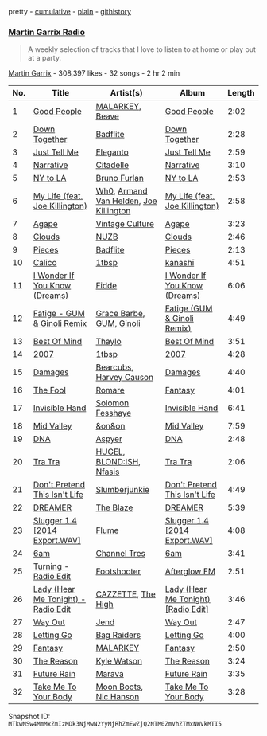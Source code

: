 pretty - [cumulative](/playlists/cumulative/1boYpG5G2QkmQ7FRi2dRc1.md) - [plain](/playlists/plain/1boYpG5G2QkmQ7FRi2dRc1) - [githistory](https://github.githistory.xyz/mackorone/spotify-playlist-archive/blob/main/playlists/plain/1boYpG5G2QkmQ7FRi2dRc1)

### [Martin Garrix Radio](https://open.spotify.com/playlist/1boYpG5G2QkmQ7FRi2dRc1)

> A weekly selection of tracks that I love to listen to at home or play out at a party.

[Martin Garrix](https://open.spotify.com/user/martingarrix) - 308,397 likes - 32 songs - 2 hr 2 min

| No. | Title | Artist(s) | Album | Length |
|---|---|---|---|---|
| 1 | [Good People](https://open.spotify.com/track/31YHoSHFbOu4wOgg34skBq) | [MALARKEY](https://open.spotify.com/artist/3Wx6i3YgqSGlvxVTS4UsMV), [Beave](https://open.spotify.com/artist/4hdzhylhAgcDNgyyMTNQaS) | [Good People](https://open.spotify.com/album/71FVP2XraXCJuu7bDEjjrL) | 2:02 |
| 2 | [Down Together](https://open.spotify.com/track/0cyZ9beolmygVLAsKAWMOS) | [Badflite](https://open.spotify.com/artist/3AEEmo3VYEBbQBUUEY2fUS) | [Down Together](https://open.spotify.com/album/4Igef9YV4M3yNaPPraPOFg) | 2:28 |
| 3 | [Just Tell Me](https://open.spotify.com/track/3YKCHjWjMpAhOh8v1Gv7Mb) | [Eleganto](https://open.spotify.com/artist/0MMdZHo4Jeldyg5awD2w5V) | [Just Tell Me](https://open.spotify.com/album/2sS27wuuH7e0X8SrkkJc9f) | 2:59 |
| 4 | [Narrative](https://open.spotify.com/track/5ZqKnnNhbfQ8p6EyjvSxsM) | [Citadelle](https://open.spotify.com/artist/6Mek67pKmBw5N3FZnAc2J8) | [Narrative](https://open.spotify.com/album/0oC8yLJK7Q7j8ocGevyrTX) | 3:10 |
| 5 | [NY to LA](https://open.spotify.com/track/0XZrLV8OiyMLUCsrXNcUGY) | [Bruno Furlan](https://open.spotify.com/artist/6gssIbF04dCX3COZvyr0JF) | [NY to LA](https://open.spotify.com/album/2dEumeqVokgmhe1yvJCkvl) | 2:53 |
| 6 | [My Life \(feat\. Joe Killington\)](https://open.spotify.com/track/5IhCWukOzeazDOHKCKARki) | [Wh0](https://open.spotify.com/artist/132Hhe61bhvXtkygENHZHA), [Armand Van Helden](https://open.spotify.com/artist/3cQA9WH8liZfeja1DxcDYE), [Joe Killington](https://open.spotify.com/artist/0QvtEuDIDAsKpfuOe2a237) | [My Life \(feat\. Joe Killington\)](https://open.spotify.com/album/2ozXsht9lh1koItgP8cl9d) | 2:58 |
| 7 | [Agape](https://open.spotify.com/track/0zkWmS5tEFgaHaXTSGQ2b1) | [Vintage Culture](https://open.spotify.com/artist/28uJnu5EsrGml2tBd7y8ts) | [Agape](https://open.spotify.com/album/4qbAmVXPe2NQZ9EiHVwZcE) | 3:23 |
| 8 | [Clouds](https://open.spotify.com/track/3T7PkWJTyhlYCirZiTJsg0) | [NUZB](https://open.spotify.com/artist/1whPdBCsbQv270FMoML1fa) | [Clouds](https://open.spotify.com/album/5hthcxMQYM5ARjWPZbRSjO) | 2:46 |
| 9 | [Pieces](https://open.spotify.com/track/5xkVzKzVFlrlVkmRneNa3b) | [Badflite](https://open.spotify.com/artist/3AEEmo3VYEBbQBUUEY2fUS) | [Pieces](https://open.spotify.com/album/5x3z117GaV3LUCZbiHpqXc) | 2:13 |
| 10 | [Calico](https://open.spotify.com/track/2lJM9fK3zYQRXVXOTauwhZ) | [1tbsp](https://open.spotify.com/artist/6G01WYFYF91rjG5LtwMhY4) | [kanashī](https://open.spotify.com/album/3y6f7n2bRBCXJLCrg3D4jp) | 4:51 |
| 11 | [I Wonder If You Know \(Dreams\)](https://open.spotify.com/track/6tYS1Avf3zjxXtGX6JPvpc) | [Fidde](https://open.spotify.com/artist/01OTdsJtNztr63oC5lZ9ur) | [I Wonder If You Know \(Dreams\)](https://open.spotify.com/album/6S6oSoZwo4VpHiofYTR2BV) | 6:06 |
| 12 | [Fatige \- GUM & Ginoli Remix](https://open.spotify.com/track/35W8mYUB4PTRdfc6VJdKod) | [Grace Barbe](https://open.spotify.com/artist/2G7Wvnha0ThnKlKLlRQ2wG), [GUM](https://open.spotify.com/artist/4Oov8BULUOBiX6UVpP04JW), [Ginoli](https://open.spotify.com/artist/0TFrrDk4VVDjnLSEIa3SqJ) | [Fatige \(GUM & Ginoli Remix\)](https://open.spotify.com/album/4U36sa96GiNVSZjf5WvSKB) | 4:49 |
| 13 | [Best Of Mind](https://open.spotify.com/track/213ibA3X86s5P2vqXgwIHq) | [Thaylo](https://open.spotify.com/artist/56kaKCBAUCPViDb5XvdTaB) | [Best Of Mind](https://open.spotify.com/album/7a0tHBu1SgV6GtchmQgGkt) | 3:51 |
| 14 | [2007](https://open.spotify.com/track/5Qmy89XJap9wMfEZu3Mwg0) | [1tbsp](https://open.spotify.com/artist/6G01WYFYF91rjG5LtwMhY4) | [2007](https://open.spotify.com/album/2XOGsUkrk5gaMcflEdLq9J) | 4:28 |
| 15 | [Damages](https://open.spotify.com/track/2FGmvnfj7YgjedBxcG5g1j) | [Bearcubs](https://open.spotify.com/artist/5iPtkyoEOCILhwFgl2a2d3), [Harvey Causon](https://open.spotify.com/artist/7CfGxgCfRwumbKatrTjC4d) | [Damages](https://open.spotify.com/album/4Ct0UUWxx89rzyofIgy44q) | 4:40 |
| 16 | [The Fool](https://open.spotify.com/track/3NlfzmdtOxVP1raeI5C3fj) | [Romare](https://open.spotify.com/artist/6d1HqiWNEKV9zFqQM9WeYo) | [Fantasy](https://open.spotify.com/album/1rDjHlur6uZheIHpBdmLEF) | 4:01 |
| 17 | [Invisible Hand](https://open.spotify.com/track/6eJILKY8DDXdtMk6ZNcB9b) | [Solomon Fesshaye](https://open.spotify.com/artist/7vqayKdoqPQsxLcwGANPX4) | [Invisible Hand](https://open.spotify.com/album/5g1eAoNsknjYKbUMF48zsK) | 6:41 |
| 18 | [Mid Valley](https://open.spotify.com/track/3TIKtCZs9Lp95898LZtibx) | [&on&on](https://open.spotify.com/artist/34nA3Lg0J6ZfdeCtyMi8AU) | [Mid Valley](https://open.spotify.com/album/1fkhPeAIsRo9iv0U3a5PED) | 7:59 |
| 19 | [DNA](https://open.spotify.com/track/047bae8Ta0BtB7XjvGXEj1) | [Aspyer](https://open.spotify.com/artist/3LaBw0YCv8D35w9AvePFtF) | [DNA](https://open.spotify.com/album/1fMtty127314ybFcXcGzgb) | 2:48 |
| 20 | [Tra Tra](https://open.spotify.com/track/0UFJLWij7K8AXM5sVDFCLj) | [HUGEL](https://open.spotify.com/artist/5PlfkPxwCpRRWQJBxCa0By), [BLOND:ISH](https://open.spotify.com/artist/6zsJjoCtL1WByG0VsuFWzR), [Nfasis](https://open.spotify.com/artist/5ypEYwWaSgtjBPCPcredFM) | [Tra Tra](https://open.spotify.com/album/5CTxLQdrDgcvEXuqEFOnPt) | 2:06 |
| 21 | [Don't Pretend This Isn't Life](https://open.spotify.com/track/6J40JYnrFu0malMYOwapr6) | [Slumberjunkie](https://open.spotify.com/artist/0zAn9gUyAiM0429iD25RV0) | [Don't Pretend This Isn't Life](https://open.spotify.com/album/0CUqcnVzwNrpW37xhzYV9S) | 4:49 |
| 22 | [DREAMER](https://open.spotify.com/track/6j2AojKOLW867QDk2hEO5j) | [The Blaze](https://open.spotify.com/artist/1Dt1UKLtrJIW1xxRBejjos) | [DREAMER](https://open.spotify.com/album/4aBAyZHJOWq0M7uVXYSEnF) | 5:39 |
| 23 | [Slugger 1.4 \[2014 Export.WAV\]](https://open.spotify.com/track/2mAAcTJ5ZiEGBqhIrmy2Pq) | [Flume](https://open.spotify.com/artist/6nxWCVXbOlEVRexSbLsTer) | [Slugger 1.4 \[2014 Export.WAV\]](https://open.spotify.com/album/2uTvIR4Bp09TvCEBAix1Rf) | 4:08 |
| 24 | [6am](https://open.spotify.com/track/1lx452Y4CLMvIois88vwBr) | [Channel Tres](https://open.spotify.com/artist/4cUkGQyhLFqKHBtL58HYVp) | [6am](https://open.spotify.com/album/2pyGNsIfsvhBLb2GrQ9Orm) | 3:41 |
| 25 | [Turning \- Radio Edit](https://open.spotify.com/track/3oGy260x9Rpc80VErMf6u3) | [Footshooter](https://open.spotify.com/artist/691jSL9gwZx8VX55QVTRGa) | [Afterglow FM](https://open.spotify.com/album/5UCHZ2Bbf5kicl2AQSapTz) | 2:51 |
| 26 | [Lady \(Hear Me Tonight\) \- Radio Edit](https://open.spotify.com/track/7pvFlBJPZVcQYqwVaFXtJ9) | [CAZZETTE](https://open.spotify.com/artist/1IELhvOMg5VQlU7syRm6CS), [The High](https://open.spotify.com/artist/5mKNjpx3SmjNqtxQTmuo9Z) | [Lady \(Hear Me Tonight\) \[Radio Edit\]](https://open.spotify.com/album/3EO6g07Yyk1V4lsBUdWZsn) | 3:46 |
| 27 | [Way Out](https://open.spotify.com/track/4j5GiLUsOM9Jtw0mY3XZc1) | [Jend](https://open.spotify.com/artist/56WlN4e9YbaEI8KdXaFgTN) | [Way Out](https://open.spotify.com/album/2uQlmnZLDPys0OkdsJpWN9) | 2:47 |
| 28 | [Letting Go](https://open.spotify.com/track/7qvNvADpFQokFRwlbBF2PA) | [Bag Raiders](https://open.spotify.com/artist/6fXEqmGQEt6ONuqVmwrN46) | [Letting Go](https://open.spotify.com/album/5yBgYFaaYs6OruhJCemiOM) | 4:00 |
| 29 | [Fantasy](https://open.spotify.com/track/3MGDui01P1lMggLMe4vxYR) | [MALARKEY](https://open.spotify.com/artist/3Wx6i3YgqSGlvxVTS4UsMV) | [Fantasy](https://open.spotify.com/album/2uaJmzs43n1ql9dXs61dvs) | 2:50 |
| 30 | [The Reason](https://open.spotify.com/track/03GJQ4KeNYCyr2P7N45ajo) | [Kyle Watson](https://open.spotify.com/artist/7LJSAfWhO7jhjnewy6pKyZ) | [The Reason](https://open.spotify.com/album/52LZqPQzZHwR0tLq76E1w4) | 3:24 |
| 31 | [Future Rain](https://open.spotify.com/track/4x4lDXsuZrse429QkWTICO) | [Marava](https://open.spotify.com/artist/5eJo4V86Ik2SvGFwAzeRFX) | [Future Rain](https://open.spotify.com/album/5OMwF6ye3pfg28pvnVgZR6) | 3:35 |
| 32 | [Take Me To Your Body](https://open.spotify.com/track/4Ct3Oh6BG30FJxerhB8vRT) | [Moon Boots](https://open.spotify.com/artist/3cIXmCH7iNcslTbwrwS7zy), [Nic Hanson](https://open.spotify.com/artist/1NrFTpkB0RvbVLYl0p5Xvc) | [Take Me To Your Body](https://open.spotify.com/album/5zRr1T7JkfEJp6Kf1LmmPG) | 3:28 |

Snapshot ID: `MTkwNSw4MmMxZmIzMDk3NjMwN2YyMjRhZmEwZjQ2NTM0ZmVhZTMxNWVkMTI5`

